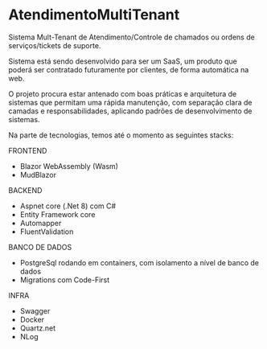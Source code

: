 # AtendimentoMultiTenant

Sistema Mult-Tenant de Atendimento/Controle de chamados ou ordens de serviços/tickets de suporte.

Sistema está sendo desenvolvido para ser um SaaS, um produto que poderá ser contratado futuramente por clientes, de forma automática na web.

O projeto procura estar antenado com boas práticas e arquitetura de sistemas que permitam uma rápida manutenção, com separação clara de camadas e responsabilidades, aplicando padrões de desenvolvimento de sistemas.

Na parte de tecnologias, temos até o momento as seguintes stacks:

FRONTEND
- Blazor WebAssembly (Wasm)
- MudBlazor

BACKEND
- Aspnet core (.Net 8) com C#
- Entity Framework core
- Automapper
- FluentValidation

BANCO DE DADOS
- PostgreSql rodando em containers, com isolamento a nível de banco de dados
- Migrations com Code-First

INFRA
- Swagger
- Docker
- Quartz.net
- NLog
